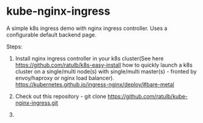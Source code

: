# kube-nginx-ingress
A simple k8s ingress demo with nginx ingress controller. Uses a configurable default backend page.

Steps:

1) Install nginx ingress controller in your k8s cluster(See here https://github.com/ratulb/k8s-easy-install how to quickly launch a k8s cluster on a single/multi node(s) with single/multi master(s) - fronted by envoy/haproxy or nginx load balancer).
https://kubernetes.github.io/ingress-nginx/deploy/#bare-metal

2) Check out this repository - git clone https://github.com/ratulb/kube-nginx-ingress.git
3) 
